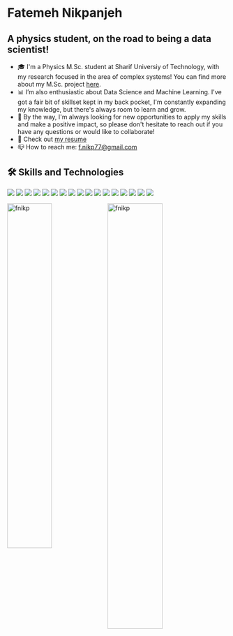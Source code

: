 <h1> Fatemeh Nikpanjeh </h1>
<h2> A physics student, on the road to being a data scientist! </h2>

<!-- [![Website Badge](https://img.shields.io/badge/-Website-FF9A00?style=flat&logo=Google-Chrome&logoColor=white&link=)]()
[![Kaggle](https://img.shields.io/badge/-Kaggle-035a7d?style=flat&logo=kaggle&logoColor=white)]()
[![Gmail](https://img.shields.io/badge/-Gmail-c14438?style=flat&logo=Gmail&logoColor=white)]#(mailto:f.nikp77@gmail.com)
[![Linkedin](https://img.shields.io/badge/-LinkedIn-blue?style=flat&logo=Linkedin&logoColor=white)](www.linkedin.com/in/fatemeh-nikpanjeh)
[![Instagram Badge](https://img.shields.io/badge/-Instagram-A9225C?logo=instagram&logoColor=white&link=https://instagram.com/niki_1443/)](https://www.instagram.com/niki_1443) -->

- 🎓 I'm a Physics M.Sc. student at Sharif Universiy of Technology, with my research focused in the area of complex systems! You can find more about my M.Sc. project [here](https://radical-slope-414.notion.site/Tipping-Cascades-fcd779bd2cbd4f3d905b42c3e9bfa6c9).
- 📊 I’m also enthusiastic about Data Science and Machine Learning. I've got a fair bit of skillset kept in my back pocket, I'm constantly expanding my knowledge, but there's always room to learn and grow.
- 🎯 By the way, I'm always looking for new opportunities to apply my skills and make a positive impact, so please don't hesitate to reach out if you have any questions or would like to collaborate!
- 📝 Check out [my resume](https://github.com/fnikp/CV/blob/master/CV.pdf)
- 📪 How to reach me: f.nikp77@gmail.com

## 🛠️ Skills and Technologies

![](https://img.shields.io/badge/GitHub-informational?style=flat-sqaure&logo=GitHub&logoColor=white&color=181717)
![](https://img.shields.io/badge/Python-informational?style=flat-square&logo=Python&logoColor=white&color=3776AB)
![](https://img.shields.io/badge/SQLite-informational?style=flat-sqaure&logo=SQLite&logoColor=white&color=07405E)
![](https://img.shields.io/badge/Jupyter-informational?style=flat-square&logo=Jupyter&logoColor=white&color=F37626)
![](https://img.shields.io/badge/Numpy-informational?style=flat-square&logo=Numpy&logoColor=white&color=013243)
![](https://img.shields.io/badge/Pandas-informational?style=flat-square&logo=pandas&logoColor=white&color=150458)
![](https://img.shields.io/badge/Scipy-informational?style=flat-square&logo=scipy&logoColor=white&color=8CAAE6)
![](https://img.shields.io/badge/Sympy-informational?style=flat-square&logo=sympy&logoColor=white&color=3B5526)
![](https://img.shields.io/badge/NetworkX-informational?style=flat-square&logo=NetworkX&logoColor=white&color=4b5559)
![](https://img.shields.io/badge/Matplotlib-informational?style=flat-square&logo=Matplotlib&logoColor=black&color=f0f0f0)
![](https://img.shields.io/badge/Seaborn-informational?style=flat-square&logo=Seaborn&logoColor=white&color=294172)
![](https://img.shields.io/badge/scikit--learn-informational?style=flat-square&logo=scikit-learn&logoColor=white&color=F7931E)
![](https://img.shields.io/badge/TensorFlow-informational?style=flat-square&logo=TensorFlow&logoColor=white&color=FF6F00)
![](https://img.shields.io/badge/Markdown-informational?style=flat-sqaure&logo=Markdown&logoColor=white&color=000000)
![](https://img.shields.io/badge/Overleaf-informational?style=flat-sqaure&logo=Overleaf&logoColor=white&color=47A141)
![](https://img.shields.io/badge/Microsoft_Office-informational?style=flat-square&logo=microsoftoffice&logoColor=white&color=D83B01)
![](https://img.shields.io/badge/Notion-informational?style=flat-square&logo=Notion&logoColor=white&color=000000)


<div>
  <img width="45%" align="left" src="https://github-readme-stats.vercel.app/api/top-langs?username=fnikp&show_icons=true&locale=en&layout=compact" alt="fnikp" />
  <img width="50%"  src="https://github-readme-streak-stats.herokuapp.com/?user=fnikp&" alt="fnikp" />
</div>
